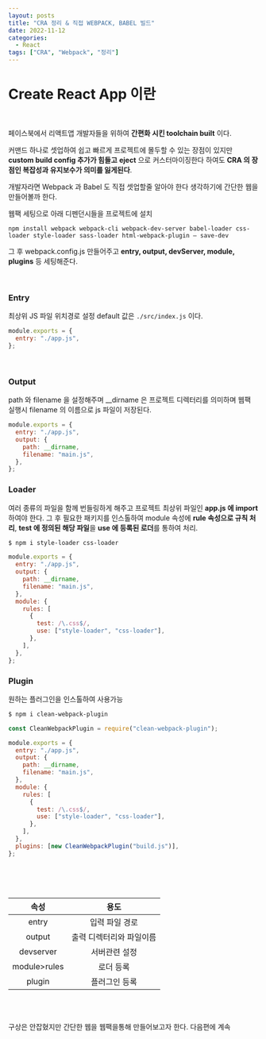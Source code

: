 ```yaml
---
layout: posts
title: "CRA 정리 & 직접 WEBPACK, BABEL 빌드"
date: 2022-11-12
categories:
  - React
tags: ["CRA", "Webpack", "정리"]
---
```


# Create React App 이란

<br>

페이스북에서 리액트앱 개발자들을 위하여 **간편화 시킨 toolchain built** 이다.

커맨드 하나로 셋업하여 쉽고 빠르게 프로젝트에 몰두할 수 있는 장점이 있지만 **custom build config 추가가 힘들고** **eject** 으로 커스터마이징한다 하여도 **CRA 의 장점인 복잡성과 유지보수가 의미를 잃게된다**.

개발자라면 Webpack 과 Babel 도 직접 셋업할줄 알아야 한다 생각하기에 간단한 웹을 만들어볼까 한다.

웹팩 세팅으로 아래 디펜던시들을 프로젝트에 설치

```
npm install webpack webpack-cli webpack-dev-server babel-loader css-loader style-loader sass-loader html-webpack-plugin — save-dev
```

그 후 webpack.config.js 만들어주고 **entry, output, devServer, module, plugins** 등 세팅해준다.

<br>

### **Entry**

최상위 JS 파일 위치경로 설정 default 값은 `./src/index.js` 이다.

```javascript
module.exports = {
  entry: "./app.js",
};
```

<br/>

### **Output**

path 와 filename 을 설정해주며 \_\_dirname 은 프로젝트 디렉터리를 의미하며 웹팩 실행시 filename 의 이름으로 js 파일이 저장된다.

```javascript
module.exports = {
  entry: "./app.js",
  output: {
    path: __dirname,
    filename: "main.js",
  },
};
```

### **Loader**

여러 종류의 파일을 함께 번들링하게 해주고 프로젝트 최상위 파일인 **app.js 에 import** 하여야 한다. 그 후 필요한 패키지를 인스톨하여 module 속성에 **rule 속성으로 규칙 처리**, **test 에 정의된 해당 파일**을 **use 에 등록된 로더**를 통하여 처리.

```bash
$ npm i style-loader css-loader
```

```javascript
module.exports = {
  entry: "./app.js",
  output: {
    path: __dirname,
    filename: "main.js",
  },
  module: {
    rules: [
      {
        test: /\.css$/,
        use: ["style-loader", "css-loader"],
      },
    ],
  },
};
```

### **Plugin**

원하는 플러그인을 인스톨하여 사용가능

```bash
$ npm i clean-webpack-plugin
```

```javascript
const CleanWebpackPlugin = require("clean-webpack-plugin");

module.exports = {
  entry: "./app.js",
  output: {
    path: __dirname,
    filename: "main.js",
  },
  module: {
    rules: [
      {
        test: /\.css$/,
        use: ["style-loader", "css-loader"],
      },
    ],
  },
  plugins: [new CleanWebpackPlugin("build.js")],
};
```

<br>
<br>
<br>

|     속성     |           용도           |
| :----------: | :----------------------: |
|    entry     |      입력 파일 경로      |
|    output    | 출력 디렉터리와 파일이름 |
|  devserver   |      서버관련 설정       |
| module>rules |        로더 등록         |
|    plugin    |      플러그인 등록       |

<br>
<br>

구상은 안잡혔지만 간단한 웹을 웹팩을통해 만들어보고자 한다. 다음편에 계속
